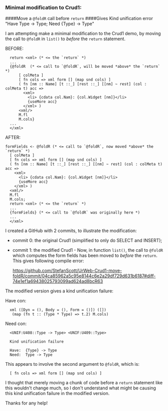 ### Minimal modification to Crud1:
####Move a `@foldR` call before `return` 
####Gives Kind unification error "Have Type -> Type; Need {Type} -> Type"  

I am attempting make a minimal modification to the Crud1 demo, by moving the call to `@foldR` in `list()` to *before* the `return` statement.

BEFORE:
```
  return <xml> (* <= the `return` *)
  ...
  {@foldR  (* <= call to `@foldR`, will be moved *above* the `return` *)
      [ colMeta ] 
      [ fn cols => xml form [] (map snd cols) ]
      ( fn [nm :: Name] [t ::_] [rest ::_] [[nm] ~ rest] (col : colMeta t) acc => 
        <xml>
          <li> {cdata col.Nam}: {col.Widget [nm]}</li>
          {useMore acc}
        </xml> )
      <xml/>
      M.fl 
      M.cols} 
  ...
  </xml>
```
AFTER:
```
formFields <- @foldR (* <= call to `@foldR`, now moved *above* the `return` *)
  [ colMeta ] 
  [ fn cols => xml form [] (map snd cols) ]
  ( fn [nm :: Name] [t ::_] [rest ::_] [[nm] ~ rest] (col : colMeta t) acc => 
    <xml>
      <li> {cdata col.Nam}: {col.Widget [nm]}</li>
      {useMore acc}
    </xml> )
  <xml/>
  M.fl 
  M.cols;
  return <xml> (* <= the `return` *)
  ...
  {formFields} (* <= call to `@foldR` was originally here *)
  ...
  </xml>
```
I created a GitHub with 2 commits, to illustrate the modification:

  - commit 0: the original Crud1 (simplified to only do SELECT and INSERT); 

  - commit 1: the modified Crud1 - Now, in function `list()`, the call to `@foldR` which computes the form fields has been moved to *before* the `return`. This gives following compile error:

    https://github.com/StefanScott/UrWeb-Crud1-move-foldR/commit/04ca85962a5c95e8144c6e2a29df729d631b6187#diff-74e1ef1a69438025793099ad624ad8bcR63

The modified version gives a kind unification failure:

  Have con: 
```
  xml ([Dyn = (), Body = (), Form = ()]) ([])
   (map (fn t :: (Type * Type) => t.2) M.cols)
```
  Need con:  
```
  <UNIF:U408::Type -> Type> <UNIF:U409::Type>

  Kind unification failure

  Have:  {Type} -> Type
  Need:  Type -> Type
```
This appears to involve the second argument to `@foldR`, which is:
```
  [ fn cols => xml form [] (map snd cols) ]
```
I thought that merely moving a chunk of code before a `return` statement like this wouldn't change much, so I don't understand what might be causing this kind unification failure in the modified version.

Thanks for any help!
